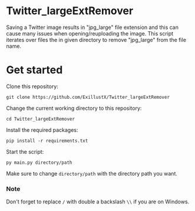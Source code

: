 # Twitter_largeExtRemover

Saving a Twitter image results in "jpg_large" file extension and this can cause many issues when opening/reuploading the image. This script iterates over files the in given directory to remove "jpg_large" from the file name.

# Get started
Clone this repository:
```
git clone https://github.com/ExillustX/Twitter_largeExtRemover
```

Change the current working directory to this repository:
```
cd Twitter_largeExtRemover
```

Install the required packages:
```
pip install -r requirements.txt
```

Start the script:
```
py main.py directory/path
```

Make sure to change ``directory/path`` with the directory path you want.

### Note
Don't forget to replace `/` with double a backslash `\\` if you are on Windows.